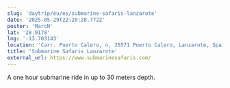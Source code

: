 ```yaml
---
slug: 'daytrip/eu/es/submarine-safaris-lanzarote'
date: '2025-05-29T22:20:28.772Z'
poster: 'MarcN'
lat: '28.9178'
lng: '-13.703143'
location: 'Carr. Puerto Calero, n, 35571 Puerto Calero, Lanzarote, Spain'
title: 'Submarine Safaris Lanzarote'
external_url: https://www.submarinesafaris.com/
---
```

A one hour submarine ride in up to 30 meters depth. 